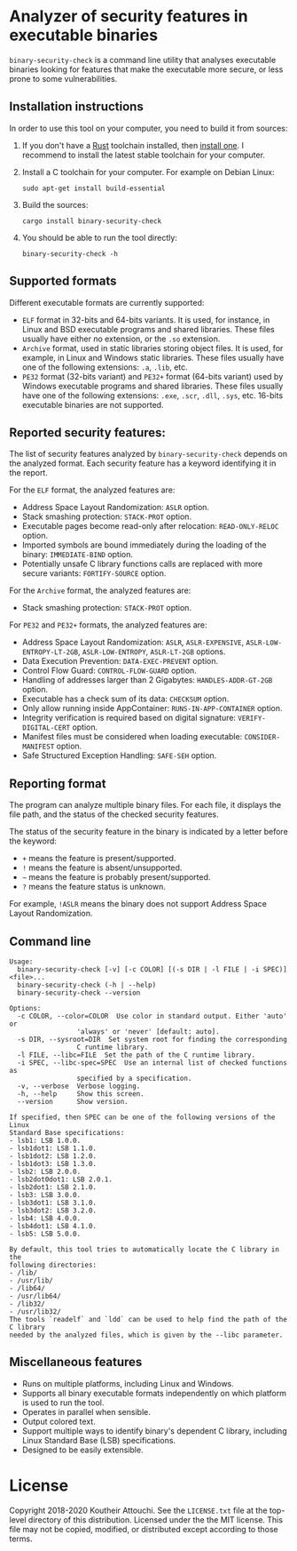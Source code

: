 # Analyzer of security features in executable binaries

`binary-security-check` is a command line utility that analyses executable
binaries looking for features that make the executable more secure,
or less prone to some vulnerabilities.

## Installation instructions

In order to use this tool on your computer, you need to build it from sources:

1. If you don't have a [Rust](https://www.rust-lang.org/) toolchain installed,
   then [install one](https://www.rust-lang.org/tools/install).
   I recommend to install the latest stable toolchain for your computer.

2. Install a C toolchain for your computer. For example on Debian Linux:
   ```
   sudo apt-get install build-essential
   ```

3. Build the sources:
   ```
   cargo install binary-security-check
   ```

4. You should be able to run the tool directly:
   ```
   binary-security-check -h
   ```

## Supported formats

Different executable formats are currently supported:

- `ELF` format in 32-bits and 64-bits variants.
  It is used, for instance, in Linux and BSD executable programs and shared libraries.
  These files usually have either no extension, or the `.so` extension.
- `Archive` format, used in static libraries storing object files.
  It is used, for example, in Linux and Windows static libraries.
  These files usually have one of the following extensions: `.a`, `.lib`, etc.
- `PE32` format (32-bits variant) and `PE32+` format (64-bits variant) used by
  Windows executable programs and shared libraries.
  These files usually have one of the following extensions: `.exe`, `.scr`, `.dll`, `.sys`, etc.
  16-bits executable binaries are not supported.

## Reported security features:

The list of security features analyzed by `binary-security-check` depends on the analyzed format.
Each security feature has a keyword identifying it in the report.

For the `ELF` format, the analyzed features are:

- Address Space Layout Randomization: `ASLR` option.
- Stack smashing protection: `STACK-PROT` option.
- Executable pages become read-only after relocation: `READ-ONLY-RELOC` option.
- Imported symbols are bound immediately during the loading of the binary: `IMMEDIATE-BIND` option.
- Potentially unsafe C library functions calls are replaced with more secure variants: `FORTIFY-SOURCE` option.

For the `Archive` format, the analyzed features are:

- Stack smashing protection: `STACK-PROT` option.

For `PE32` and `PE32+` formats, the analyzed features are:

- Address Space Layout Randomization: `ASLR`, `ASLR-EXPENSIVE`, `ASLR-LOW-ENTROPY-LT-2GB`, `ASLR-LOW-ENTROPY`, `ASLR-LT-2GB` options.
- Data Execution Prevention: `DATA-EXEC-PREVENT` option.
- Control Flow Guard: `CONTROL-FLOW-GUARD` option.
- Handling of addresses larger than 2 Gigabytes: `HANDLES-ADDR-GT-2GB` option.
- Executable has a check sum of its data: `CHECKSUM` option.
- Only allow running inside AppContainer: `RUNS-IN-APP-CONTAINER` option.
- Integrity verification is required based on digital signature: `VERIFY-DIGITAL-CERT` option.
- Manifest files must be considered when loading executable: `CONSIDER-MANIFEST` option.
- Safe Structured Exception Handling: `SAFE-SEH` option.

## Reporting format

The program can analyze multiple binary files.
For each file, it displays the file path, and the status of the checked security features.

The status of the security feature in the binary is indicated by a letter before the keyword:
- `+` means the feature is present/supported.
- `!` means the feature is absent/unsupported.
- `~` means the feature is probably present/supported.
- `?` means the feature status is unknown.

For example, `!ASLR` means the binary does not support Address Space Layout Randomization.

## Command line

```
Usage:
  binary-security-check [-v] [-c COLOR] [(-s DIR | -l FILE | -i SPEC)] <file>...
  binary-security-check (-h | --help)
  binary-security-check --version

Options:
  -c COLOR, --color=COLOR  Use color in standard output. Either 'auto' or
                 'always' or 'never' [default: auto].
  -s DIR, --sysroot=DIR  Set system root for finding the corresponding
                 C runtime library.
  -l FILE, --libc=FILE  Set the path of the C runtime library.
  -i SPEC, --libc-spec=SPEC  Use an internal list of checked functions as
                 specified by a specification.
  -v, --verbose  Verbose logging.
  -h, --help     Show this screen.
  --version      Show version.

If specified, then SPEC can be one of the following versions of the Linux
Standard Base specifications:
- lsb1: LSB 1.0.0.
- lsb1dot1: LSB 1.1.0.
- lsb1dot2: LSB 1.2.0.
- lsb1dot3: LSB 1.3.0.
- lsb2: LSB 2.0.0.
- lsb2dot0dot1: LSB 2.0.1.
- lsb2dot1: LSB 2.1.0.
- lsb3: LSB 3.0.0.
- lsb3dot1: LSB 3.1.0.
- lsb3dot2: LSB 3.2.0.
- lsb4: LSB 4.0.0.
- lsb4dot1: LSB 4.1.0.
- lsb5: LSB 5.0.0.

By default, this tool tries to automatically locate the C library in the
following directories:
- /lib/
- /usr/lib/
- /lib64/
- /usr/lib64/
- /lib32/
- /usr/lib32/
The tools `readelf` and `ldd` can be used to help find the path of the C library
needed by the analyzed files, which is given by the --libc parameter.
```

## Miscellaneous features

- Runs on multiple platforms, including Linux and Windows.
- Supports all binary executable formats independently on which platform is used to run the tool.
- Operates in parallel when sensible.
- Output colored text.
- Support multiple ways to identify binary's dependent C library, including Linux Standard Base (LSB) specifications.
- Designed to be easily extensible.

# License

Copyright 2018-2020 Koutheir Attouchi. See the `LICENSE.txt` file
at the top-level directory of this distribution.
Licensed under the the MIT license.
This file may not be copied, modified, or distributed except according to those terms.
